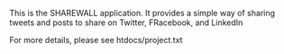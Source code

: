 This is the SHAREWALL application. It provides a simple way of sharing tweets and posts to share on Twitter, FRacebook, and LinkedIn

For more details, please see htdocs/project.txt

